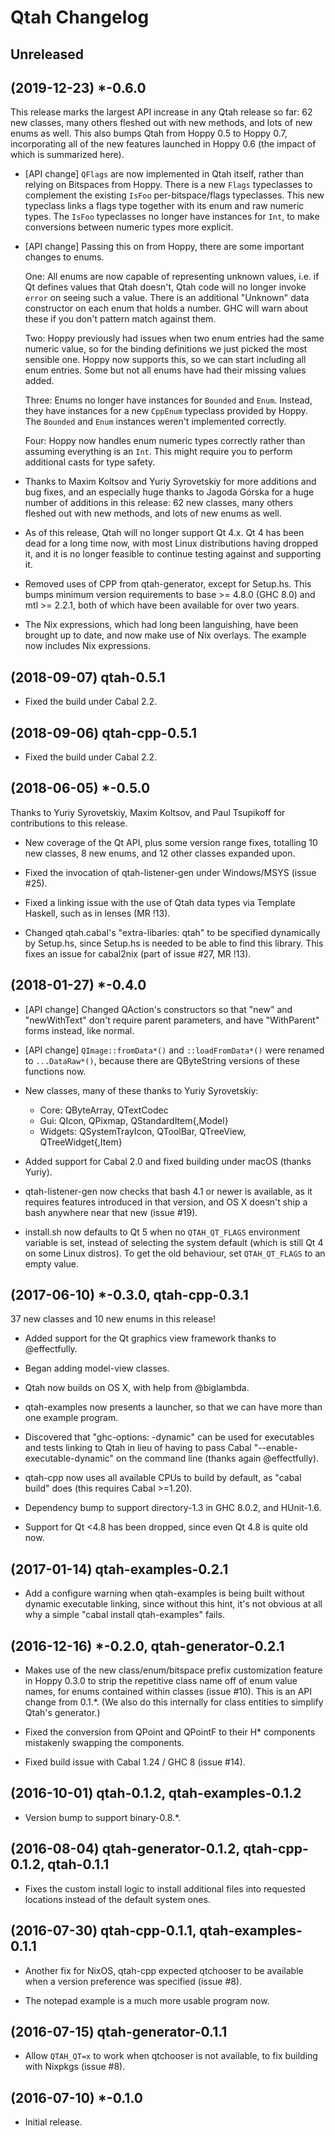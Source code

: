 # Qtah Changelog

## Unreleased

## (2019-12-23) *-0.6.0

This release marks the largest API increase in any Qtah release so far: 62 new
classes, many others fleshed out with new methods, and lots of new enums as
well.  This also bumps Qtah from Hoppy 0.5 to Hoppy 0.7, incorporating all of
the new features launched in Hoppy 0.6 (the impact of which is summarized here).

- [API change] `QFlags` are now implemented in Qtah itself, rather than relying
  on Bitspaces from Hoppy.  There is a new `Flags` typeclasses to complement the
  existing `IsFoo` per-bitspace/flags typeclasses.  This new typeclass links a
  flags type together with its enum and raw numeric types.  The `IsFoo`
  typeclasses no longer have instances for `Int`, to make conversions between
  numeric types more explicit.

- [API change] Passing this on from Hoppy, there are some important changes to
  enums.

  One: All enums are now capable of representing unknown values, i.e. if Qt
  defines values that Qtah doesn't, Qtah code will no longer invoke `error` on
  seeing such a value.  There is an additional "Unknown" data constructor on
  each enum that holds a number.  GHC will warn about these if you don't pattern
  match against them.

  Two: Hoppy previously had issues when two enum entries had the same numeric
  value, so for the binding definitions we just picked the most sensible one.
  Hoppy now supports this, so we can start including all enum entries.  Some
  but not all enums have had their missing values added.

  Three: Enums no longer have instances for `Bounded` and `Enum`.  Instead, they
  have instances for a new `CppEnum` typeclass provided by Hoppy.  The `Bounded`
  and `Enum` instances weren't implemented correctly.

  Four: Hoppy now handles enum numeric types correctly rather than assuming
  everything is an `Int`.  This might require you to perform additional casts
  for type safety.

- Thanks to Maxim Koltsov and Yuriy Syrovetskiy for more additions and bug
  fixes, and an especially huge thanks to Jagoda Górska for a huge number of
  additions in this release: 62 new classes, many others fleshed out with new
  methods, and lots of new enums as well.

- As of this release, Qtah will no longer support Qt 4.x.  Qt 4 has been dead
  for a long time now, with most Linux distributions having dropped it, and it
  is no longer feasible to continue testing against and supporting it.

- Removed uses of CPP from qtah-generator, except for Setup.hs.  This bumps
  minimum version requirements to base >= 4.8.0 (GHC 8.0) and mtl >= 2.2.1, both
  of which have been available for over two years.

- The Nix expressions, which had long been languishing, have been brought up to
  date, and now make use of Nix overlays.  The example now includes Nix
  expressions.

## (2018-09-07) qtah-0.5.1

- Fixed the build under Cabal 2.2.

## (2018-09-06) qtah-cpp-0.5.1

- Fixed the build under Cabal 2.2.

## (2018-06-05) *-0.5.0

Thanks to Yuriy Syrovetskiy, Maxim Koltsov, and Paul Tsupikoff for contributions
to this release.

- New coverage of the Qt API, plus some version range fixes, totalling 10 new
  classes, 8 new enums, and 12 other classes expanded upon.

- Fixed the invocation of qtah-listener-gen under Windows/MSYS (issue #25).

- Fixed a linking issue with the use of Qtah data types via Template Haskell,
  such as in lenses (MR !13).

- Changed qtah.cabal's "extra-libaries: qtah" to be specified dynamically by
  Setup.hs, since Setup.hs is needed to be able to find this library.  This
  fixes an issue for cabal2nix (part of issue #27, MR !13).

## (2018-01-27) *-0.4.0

- [API change] Changed QAction's constructors so that "new" and "newWithText"
  don't require parent parameters, and have "WithParent" forms instead, like
  normal.

- [API change] `QImage::fromData*()` and `::loadFromData*()` were renamed to
  `...DataRaw*()`, because there are QByteString versions of these functions
  now.

- New classes, many of these thanks to Yuriy Syrovetskiy:
  - Core: QByteArray, QTextCodec
  - Gui: QIcon, QPixmap, QStandardItem{,Model}
  - Widgets: QSystemTrayIcon, QToolBar, QTreeView, QTreeWidget{,Item}

- Added support for Cabal 2.0 and fixed building under macOS (thanks Yuriy).

- qtah-listener-gen now checks that bash 4.1 or newer is available, as it
  requires features introduced in that version, and OS X doesn't ship a bash
  anywhere near that new (issue #19).

- install.sh now defaults to Qt 5 when no `QTAH_QT_FLAGS` environment variable
  is set, instead of selecting the system default (which is still Qt 4 on some
  Linux distros).  To get the old behaviour, set `QTAH_QT_FLAGS` to an empty
  value.

## (2017-06-10) *-0.3.0, qtah-cpp-0.3.1

37 new classes and 10 new enums in this release!

- Added support for the Qt graphics view framework thanks to @effectfully.

- Began adding model-view classes.

- Qtah now builds on OS X, with help from @biglambda.

- qtah-examples now presents a launcher, so that we can have more than one
  example program.

- Discovered that "ghc-options: -dynamic" can be used for executables and tests
  linking to Qtah in lieu of having to pass Cabal "--enable-executable-dynamic"
  on the command line (thanks again @effectfully).

- qtah-cpp now uses all available CPUs to build by default, as "cabal build"
  does (this requires Cabal >=1.20).

- Dependency bump to support directory-1.3 in GHC 8.0.2, and HUnit-1.6.

- Support for Qt <4.8 has been dropped, since even Qt 4.8 is quite old now.

## (2017-01-14) qtah-examples-0.2.1

- Add a configure warning when qtah-examples is being built without dynamic
  executable linking, since without this hint, it's not obvious at all why a
  simple "cabal install qtah-examples" fails.

## (2016-12-16) *-0.2.0, qtah-generator-0.2.1

- Makes use of the new class/enum/bitspace prefix customization feature in Hoppy
  0.3.0 to strip the repetitive class name off of enum value names, for enums
  contained within classes (issue #10).  This is an API change from 0.1.*.  (We
  also do this internally for class entities to simplify Qtah's generator.)

- Fixed the conversion from QPoint and QPointF to their H* components mistakenly
  swapping the components.

- Fixed build issue with Cabal 1.24 / GHC 8 (issue #14).

## (2016-10-01) qtah-0.1.2, qtah-examples-0.1.2

- Version bump to support binary-0.8.*.

## (2016-08-04) qtah-generator-0.1.2, qtah-cpp-0.1.2, qtah-0.1.1

- Fixes the custom install logic to install additional files into requested
  locations instead of the default system ones.

## (2016-07-30) qtah-cpp-0.1.1, qtah-examples-0.1.1

- Another fix for NixOS, qtah-cpp expected qtchooser to be available when a
  version preference was specified (issue #8).

- The notepad example is a much more usable program now.

## (2016-07-15) qtah-generator-0.1.1

- Allow `QTAH_QT=x` to work when qtchooser is not available, to fix building
  with Nixpkgs (issue #8).

## (2016-07-10) *-0.1.0

- Initial release.
